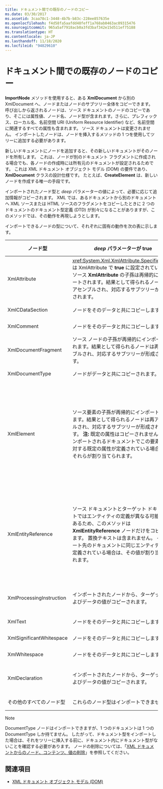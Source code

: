 ```yaml
---
title: ドキュメント間での既存のノードのコピー
ms.date: 03/30/2017
ms.assetid: 3caa78c1-3448-4b7b-b83c-228ee857635e
ms.openlocfilehash: f4d58fa5aafdd48feff1a768ab0463ac09315476
ms.sourcegitcommit: 965a5af7918acb0a3fd3baf342e15d511ef75188
ms.translationtype: HT
ms.contentlocale: ja-JP
ms.lasthandoff: 11/18/2020
ms.locfileid: "94829610"
---
```

# <a name="copying-existing-nodes-from-one-document-to-another"></a>ドキュメント間での既存のノードのコピー
**ImportNode** メソッドを使用すると、ある **XmlDocument** から別の XmlDocument へ、ノードまたはノードのサブツリー全体をコピーできます。 呼び出しから返されるノードは、ソース ドキュメントのノードのコピーであり、そこには属性値、ノード名、ノード型が含まれます。さらに、プレフィックス、ローカル名、名前空間 URI (Uniform Resource Identifier) など、名前空間に関連するすべての属性も含まれます。 ソース ドキュメントは変更されません。 インポートしたノードは、ノードを挿入するメソッドの 1 つを使用してツリーに追加する必要があります。  
  
 新しいドキュメントにノードを追加すると、その新しいドキュメントがそのノードを所有します。 これは、ノードが別のドキュメント フラグメントに作成される場合でも、各ノードの作成時には所有元のドキュメントが設定されるためです。 これは XML ドキュメント オブジェクト モデル (DOM) の要件であり、**XmlDocument** クラスの設計仕様です。 たとえば、**CreateElement** は、新しいノードを作成する唯一の手段です。  
  
 インポートされたノード型と *deep* パラメーターの値によって、必要に応じて追加情報がコピーされます。 XML では、あるドキュメントから別のドキュメントへ XML ソースまたは HTML ソースのフラグメントをコピーしたときに 2 つのドキュメントのドキュメント型定義 (DTD) が別々になることがありますが、このメソッドでは、その動作を再現しようとします。  
  
 インポートできるノードの型について、それぞれに固有の動作を次の表に示します。  
  
|ノード型|*deep* パラメーターが true|*deep* パラメーターが false|  
|---------------|------------------------------|-------------------------------|  
|XmlAttribute|<xref:System.Xml.XmlAttribute.Specified%2A> は XmlAttribute で **true** に設定されています。 ソース **XmlAttribute** の子孫は再帰的にインポートされます。結果として得られるノードは再アセンブルされ、対応するサブツリーが形成されます。|**XmlAttribute** ノードは常に子ノードと共にインポートされるため、XmlAttribute ノードには *deep* パラメーターは適用されません。|  
|XmlCDataSection|ノードをそのデータと共にコピーします。|ノードをそのデータと共にコピーします。|  
|XmlComment|ノードをそのデータと共にコピーします。|ノードをそのデータと共にコピーします。|  
|XmlDocumentFragment|ソース ノードの子孫が再帰的にインポートされます。結果として得られるノードは再アセンブルされ、対応するサブツリーが形成されます。|空の **XmlDocumentFragment** が作成されます。|  
|XmlDocumentType|ノードがデータと共にコピーされます。*|ノードがデータと共にコピーされます。*|  
|XmlElement|ソース要素の子孫が再帰的にインポートされます。結果として得られるノードは再アセンブルされ、対応するサブツリーが形成されます。 **注:** 既定の属性はコピーされません。 インポートされるドキュメントでこの要素名に対する既定の属性が定義されている場合は、それらが割り当てられます。|指定された属性ノードがソース要素からインポートされ、生成された **XmlAttribute** ノードが新しい要素に追加されます。 子孫ノードはコピーされません。 **注:** 既定の属性はコピーされません。 インポートされるドキュメントでこの要素名に対する既定の属性が定義されている場合は、それらが割り当てられます。|  
|XmlEntityReference|ソース ドキュメントとターゲット ドキュメントではエンティティの定義が異なる可能性があるため、このメソッドは **XmlEntityReference** ノードだけをコピーします。 置換テキストは含まれません。 インポート先のドキュメントに同じエンティティが定義されている場合は、その値が割り当てられます。|ソース ドキュメントとターゲット ドキュメントではエンティティの定義が異なる可能性があるため、このメソッドは **XmlEntityReference** ノードだけをコピーします。 置換テキストは含まれません。 インポート先のドキュメントに同じエンティティが定義されている場合は、その値が割り当てられます。|  
|XmlProcessingInstruction|インポートされたノードから、ターゲットおよびデータの値がコピーされます。|インポートされたノードから、ターゲットおよびデータの値がコピーされます。|  
|XmlText|ノードをそのデータと共にコピーします。|ノードをそのデータと共にコピーします。|  
|XmlSignificantWhitespace|ノードをそのデータと共にコピーします。|ノードをそのデータと共にコピーします。|  
|XmlWhitespace|ノードをそのデータと共にコピーします。|ノードをそのデータと共にコピーします。|  
|XmlDeclaration|インポートされたノードから、ターゲットおよびデータの値がコピーされます。|インポートされたノードから、ターゲットおよびデータの値がコピーされます。|  
|その他のすべてのノード型|これらのノード型はインポートできません。|これらのノード型はインポートできません。|  
  
> [!NOTE]
> DocumentType ノードはインポートできますが、1 つのドキュメントは 1 つの DocumentType しか持てません。 したがって、ドキュメント型をインポートした場合は、それをツリーに挿入する前に、ドキュメント内にドキュメント型がないことを確認する必要があります。 ノードの削除については、「[XML ドキュメントからのノード、コンテンツ、値の削除](removing-nodes-content-and-values-from-an-xml-document.md)」を参照してください。  
  
## <a name="see-also"></a>関連項目

- [XML ドキュメント オブジェクト モデル (DOM)](xml-document-object-model-dom.md)

